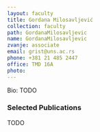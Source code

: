 ```yaml
---
layout: faculty
title: Gordana Milosavljević
collection: faculty
path: GordanaMilosavljevic
name: GordanaMilosavljevic
zvanje: associate
email: grist@uns.ac.rs
phone: +381 21 485 2447
office: TMD 16A
photo: 
---
```


Bio: TODO

### Selected Publications

TODO

